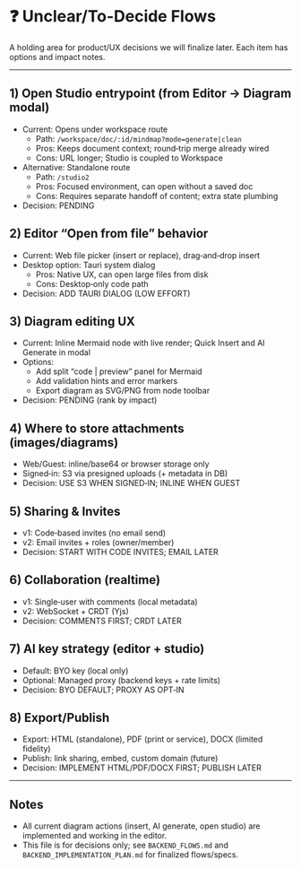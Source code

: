 # ❓ Unclear/To-Decide Flows

A holding area for product/UX decisions we will finalize later. Each item has options and impact notes.

---

## 1) Open Studio entrypoint (from Editor → Diagram modal)
- Current: Opens under workspace route
  - Path: `/workspace/doc/:id/mindmap?mode=generate|clean`
  - Pros: Keeps document context; round‑trip merge already wired
  - Cons: URL longer; Studio is coupled to Workspace
- Alternative: Standalone route
  - Path: `/studio2`
  - Pros: Focused environment, can open without a saved doc
  - Cons: Requires separate handoff of content; extra state plumbing
- Decision: PENDING

## 2) Editor “Open from file” behavior
- Current: Web file picker (insert or replace), drag‑and‑drop insert
- Desktop option: Tauri system dialog
  - Pros: Native UX, can open large files from disk
  - Cons: Desktop‑only code path
- Decision: ADD TAURI DIALOG (LOW EFFORT)

## 3) Diagram editing UX
- Current: Inline Mermaid node with live render; Quick Insert and AI Generate in modal
- Options:
  - Add split “code | preview” panel for Mermaid
  - Add validation hints and error markers
  - Export diagram as SVG/PNG from node toolbar
- Decision: PENDING (rank by impact)

## 4) Where to store attachments (images/diagrams)
- Web/Guest: inline/base64 or browser storage only
- Signed‑in: S3 via presigned uploads (+ metadata in DB)
- Decision: USE S3 WHEN SIGNED‑IN; INLINE WHEN GUEST

## 5) Sharing & Invites
- v1: Code‑based invites (no email send)
- v2: Email invites + roles (owner/member)
- Decision: START WITH CODE INVITES; EMAIL LATER

## 6) Collaboration (realtime)
- v1: Single‑user with comments (local metadata)
- v2: WebSocket + CRDT (Yjs)
- Decision: COMMENTS FIRST; CRDT LATER

## 7) AI key strategy (editor + studio)
- Default: BYO key (local only)
- Optional: Managed proxy (backend keys + rate limits)
- Decision: BYO DEFAULT; PROXY AS OPT‑IN

## 8) Export/Publish
- Export: HTML (standalone), PDF (print or service), DOCX (limited fidelity)
- Publish: link sharing, embed, custom domain (future)
- Decision: IMPLEMENT HTML/PDF/DOCX FIRST; PUBLISH LATER

---

## Notes
- All current diagram actions (insert, AI generate, open studio) are implemented and working in the editor.
- This file is for decisions only; see `BACKEND_FLOWS.md` and `BACKEND_IMPLEMENTATION_PLAN.md` for finalized flows/specs.

